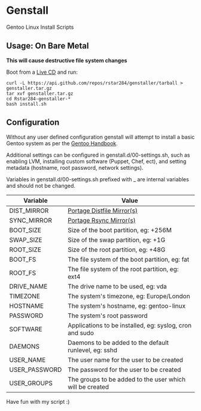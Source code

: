 Genstall
========

Gentoo Linux Install Scripts

Usage: On Bare Metal
--------------------
**This will cause destructive file system changes**

Boot from a [Live CD](http://www.sysresccd.org/SystemRescueCd_Homepage) and run:

	curl -L https://api.github.com/repos/rstar284/genstaller/tarball > genstaller.tar.gz
	tar xvf genstaller.tar.gz
	cd Rstar284-genstaller-*
	bash install.sh

Configuration
-------------

Without any user defined configuration genstall will attempt to install a basic
Gentoo system as per the [Gentoo
Handbook](http://www.gentoo.org/doc/en/handbook/).

Additional settings can be configured in genstall.d/00-settings.sh, such as
enabling LVM, installing custom software (Puppet, Chef, ect), and setting
metadata (hostname, root password, network settings).

Variables in genstall.d/00-settings.sh prefixed with _ are internal variables
and should not be changed.

Variable                 |Value
--------                 |-----
DIST\_MIRROR             | [Portage Distfile Mirror(s)](http://www.gentoo.org/main/en/mirrors2.xml)
SYNC\_MIRROR             | [Portage Rsync Mirror(s)](http://www.gentoo.org/main/en/mirrors-rsync.xml)
BOOT\_SIZE               | Size of the boot partition, eg: +256M
SWAP\_SIZE               | Size of the swap partition, eg: +1G
ROOT\_SIZE               | Size of the root partition, eg: +48G
BOOT\_FS                 | The file system of the boot partition, eg: fat
ROOT\_FS                 | The file system of the root partition, eg: ext4
DRIVE\_NAME		 | The drive name to be used, eg: vda
TIMEZONE                 | The system's timezone, eg: Europe/London
HOSTNAME                 | The system's hostname, eg: gentoo-linux
PASSWORD                 | The system's root password
SOFTWARE                 | Applications to be installed, eg: syslog, cron and sudo
DAEMONS                  | Daemons to be added to the default runlevel, eg: sshd
USER\_NAME		 | The user name for the user to be created
USER\_PASSWORD		 | The password for the user to be created
USER\_GROUPS		 | The groups to be added to the user which will be created

Have fun with my script :)
